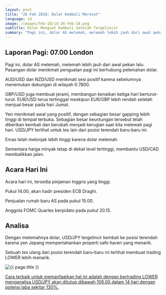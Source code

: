 ```yaml
---
layout: post
title: "26 Feb 2018: Dolar Kembali Merosot"
language: id
image: /images/feb-18/id-26-feb-18.png
subtitle: Dolar Menguat Kembali Setelah Tergelincir
summary: "Pagi ini, dolar AS melemah, melemah lebih jauh dari awal pekan lalu. Pasangan dolar menikmati penguatan pagi ini berhubung pelemahan dolar. AUD/USD dan NZD/USD menikmati sesi positif karena sebelumnya menemukan dukungan di wilayah 0.7800"
---
```

## Laporan Pagi: 07.00 London

Pagi ini, dolar AS melemah, melemah lebih jauh dari awal pekan lalu. Pasangan dolar menikmati penguatan pagi ini berhubung pelemahan dolar.

AUD/USD dan NZD/USD menikmati sesi positif karena sebelumnya menemukan dukungan di wilayah 0.7800.

GBP/USD juga membuat jerami, membangun kenaikan ketiga hari berturut-turut. EUR/USD terus tertinggal meskipun EUR/GBP lebih rendah setelah menjual besar pada hari Jumat.

Yen menikmati awal yang positif, dengan sebagian besar gapping lebih tinggi di tempat terbuka. Sebagian besar keuntungan tersebut telah diberikan kembali dan berubah menjadi kerugian saat kita melewati pagi hari. USD/JPY terlihat untuk tes lain dari posisi terendah baru-baru ini.

Emas telah melonjak lebih tinggi karena dolar melemah.

Sementara harga minyak tetap di dekat level tertinggi, membantu USD/CAD membalikkan jalan.

## Acara Hari Ini

Acara hari ini, tersedia pinjaman Inggris yang tinggi.

Pukul 14.00, akan hadir presiden ECB Draghi.

Penjualan rumah baru AS pada pukul 15.00.

Anggota FOMC Quarles berpidato pada pukul 20.15.

## Analisa

Dengan melemahnya dolar, USD/JPY tergelincir kembali ke posisi terendah karena yen Jepang mempertahankan properti safe haven yang menarik.

Sebuah tes ulang dari posisi terendah baru-baru ini terlihat membuat trading LOWER lebih menarik.

<img src="{{ site.url }}/images/feb-18/id-26-feb-18.png" alt="{{ page.title }}" title="{{ page.title }}">

<a href="%LINK%%?https://www.binary.com/d/trade.cgi?market=forex&underlying=frxUSDJPY&formname=higherlower&duration_amount=14&duration_units=d&amount=10&amount_type=payout&expiry_type=duration&barrier=106.00" target="_blank">Cara terbaik untuk memanfaatkan hal ini adalah dengan bertrading LOWER menganalisa USD/JPY akan ditutup dibawah 106.00 dalam 14 hari dengan potensi laba sekitar 130%.</a>
